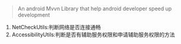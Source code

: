 > An android Mvvn Library that help android developer speed up development
> 

1. NetCheckUtils:判断网络是否连接通畅
2. AccessibilityUtils:判断是否有辅助服务权限和申请辅助服务权限的方法
